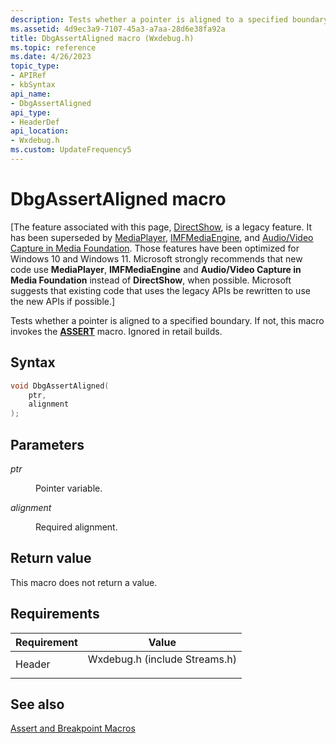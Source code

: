 ```yaml
---
description: Tests whether a pointer is aligned to a specified boundary. If not, this macro invokes the ASSERT macro. Ignored in retail builds.
ms.assetid: 4d9ec3a9-7107-45a3-a7aa-28d6e38fa92a
title: DbgAssertAligned macro (Wxdebug.h)
ms.topic: reference
ms.date: 4/26/2023
topic_type: 
- APIRef
- kbSyntax
api_name: 
- DbgAssertAligned
api_type: 
- HeaderDef
api_location: 
- Wxdebug.h
ms.custom: UpdateFrequency5
---
```


# DbgAssertAligned macro

\[The feature associated with this page, [DirectShow](/windows/win32/directshow/directshow), is a legacy feature. It has been superseded by [MediaPlayer](/uwp/api/Windows.Media.Playback.MediaPlayer), [IMFMediaEngine](/windows/win32/api/mfmediaengine/nn-mfmediaengine-imfmediaengine), and [Audio/Video Capture in Media Foundation](windows/win32/medfound/audio-video-capture-in-media-foundation). Those features have been optimized for Windows 10 and Windows 11. Microsoft strongly recommends that new code use **MediaPlayer**, **IMFMediaEngine** and **Audio/Video Capture in Media Foundation** instead of **DirectShow**, when possible. Microsoft suggests that existing code that uses the legacy APIs be rewritten to use the new APIs if possible.\]

Tests whether a pointer is aligned to a specified boundary. If not, this macro invokes the [**ASSERT**](assert.md) macro. Ignored in retail builds.

## Syntax


```C++
void DbgAssertAligned(
    ptr,
    alignment
);
```



## Parameters

<dl> <dt>

*ptr* 
</dt> <dd>

Pointer variable.

</dd> <dt>

*alignment* 
</dt> <dd>

Required alignment.

</dd> </dl>

## Return value

This macro does not return a value.

## Requirements



| Requirement | Value |
|-------------------|----------------------------------------------------------------------------------------------------------|
| Header<br/> | <dl> <dt>Wxdebug.h (include Streams.h)</dt> </dl> |



## See also

<dl> <dt>

[Assert and Breakpoint Macros](assert-and-breakpoint-macros.md)
</dt> </dl>

 

 





